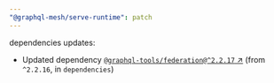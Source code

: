 ```yaml
---
"@graphql-mesh/serve-runtime": patch
---
```

dependencies updates:
  - Updated dependency [`@graphql-tools/federation@^2.2.17` ↗︎](https://www.npmjs.com/package/@graphql-tools/federation/v/2.2.17) (from `^2.2.16`, in `dependencies`)
